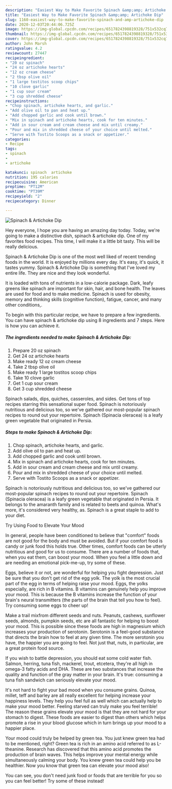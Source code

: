 ```yaml
---
description: "Easiest Way to Make Favorite Spinach &amp;amp; Artichoke Dip"
title: "Easiest Way to Make Favorite Spinach &amp;amp; Artichoke Dip"
slug: 1160-easiest-way-to-make-favorite-spinach-and-amp-artichoke-dip
date: 2020-12-03T20:44:06.725Z
image: https://img-global.cpcdn.com/recipes/6517824398819328/751x532cq70/spinach-artichoke-dip-recipe-main-photo.jpg
thumbnail: https://img-global.cpcdn.com/recipes/6517824398819328/751x532cq70/spinach-artichoke-dip-recipe-main-photo.jpg
cover: https://img-global.cpcdn.com/recipes/6517824398819328/751x532cq70/spinach-artichoke-dip-recipe-main-photo.jpg
author: John Marsh
ratingvalue: 4.2
reviewcount: 27447
recipeingredient:
- "20 oz spinach"
- "24 oz artichoke hearts"
- "12 oz cream cheese"
- "2 tbsp olive oil"
- "1 large tostitos scoop chips"
- "10 clove garlic"
- "1 cup sour cream"
- "3 cup shredded cheese"
recipeinstructions:
- "Chop spinach, artichoke hearts, and garlic."
- "Add olive oil to pan and heat up."
- "Add chopped garlic and cook until brown."
- "Mix in spinach and artichoke hearts, cook for ten minutes."
- "Add in sour cream and cream cheese and mix until creamy."
- "Pour and mix in shredded cheese of your choice until melted."
- "Serve with Tostito Scoops as a snack or appetizer."
categories:
- Recipe
tags:
- spinach
- 
- artichoke

katakunci: spinach  artichoke 
nutrition: 195 calories
recipecuisine: American
preptime: "PT12M"
cooktime: "PT39M"
recipeyield: "2"
recipecategory: Dinner

---
```



![Spinach &amp; Artichoke Dip](https://img-global.cpcdn.com/recipes/6517824398819328/751x532cq70/spinach-artichoke-dip-recipe-main-photo.jpg)

Hey everyone, I hope you are having an amazing day today. Today, we're going to make a distinctive dish, spinach &amp; artichoke dip. One of my favorites food recipes. This time, I will make it a little bit tasty. This will be really delicious.

Spinach &amp; Artichoke Dip is one of the most well liked of recent trending foods in the world. It is enjoyed by millions every day. It's easy, it's quick, it tastes yummy. Spinach &amp; Artichoke Dip is something that I've loved my entire life. They are nice and they look wonderful.

It is loaded with tons of nutrients in a low-calorie package. Dark, leafy greens like spinach are important for skin, hair, and bone health. The leaves are used for food and to make medicine. Spinach is used for obesity, memory and thinking skills (cognitive function), fatigue, cancer, and many other conditions,.


To begin with this particular recipe, we have to prepare a few ingredients. You can have spinach &amp; artichoke dip using 8 ingredients and 7 steps. Here is how you can achieve it.

<!--inarticleads1-->

##### The ingredients needed to make Spinach &amp; Artichoke Dip:

1. Prepare 20 oz spinach
1. Get 24 oz artichoke hearts
1. Make ready 12 oz cream cheese
1. Take 2 tbsp olive oil
1. Make ready 1 large tostitos scoop chips
1. Take 10 clove garlic
1. Get 1 cup sour cream
1. Get 3 cup shredded cheese


Spinach salads, dips, quiches, casseroles, and sides. Get tons of top recipes starring this sensational super food. Spinach is notoriously nutritious and delicious too, so we&#39;ve gathered our most-popular spinach recipes to round out your repertoire. Spinach (Spinacia oleracea) is a leafy green vegetable that originated in Persia. 

<!--inarticleads2-->

##### Steps to make Spinach &amp; Artichoke Dip:

1. Chop spinach, artichoke hearts, and garlic.
1. Add olive oil to pan and heat up.
1. Add chopped garlic and cook until brown.
1. Mix in spinach and artichoke hearts, cook for ten minutes.
1. Add in sour cream and cream cheese and mix until creamy.
1. Pour and mix in shredded cheese of your choice until melted.
1. Serve with Tostito Scoops as a snack or appetizer.


Spinach is notoriously nutritious and delicious too, so we&#39;ve gathered our most-popular spinach recipes to round out your repertoire. Spinach (Spinacia oleracea) is a leafy green vegetable that originated in Persia. It belongs to the amaranth family and is related to beets and quinoa. What&#39;s more, it&#39;s considered very healthy, as. Spinach is a great staple to add to your diet. 

Try Using Food to Elevate Your Mood


In general, people have been conditioned to believe that "comfort" foods are not good for the body and must be avoided. But if your comfort food is candy or junk food this holds true. Other times, comfort foods can be utterly nutritious and good for us to consume. There are a number of foods that, when you eat them, can boost your mood. When you feel a little down and are needing an emotional pick-me-up, try some of these.

Eggs, believe it or not, are wonderful for helping you fight depression. Just be sure that you don't get rid of the egg yolk. The yolk is the most crucial part of the egg in terms of helping raise your mood. Eggs, the yolks especially, are rich in B vitamins. B vitamins can genuinely help you improve your mood. This is because the B vitamins increase the function of your brain's neural transmitters (the parts of the brain that tell you how to feel). Try consuming some eggs to cheer up!

Make a trail mixfrom different seeds and nuts. Peanuts, cashews, sunflower seeds, almonds, pumpkin seeds, etc are all fantastic for helping to boost your mood. This is possible since these foods are high in magnesium which increases your production of serotonin. Serotonin is a feel-good substance that directs the brain how to feel at any given time. The more serotonin you have, the happier you are going to feel. Not just that, nuts, in particular, are a great protein food source.

If you wish to battle depression, you should eat some cold water fish. Salmon, herring, tuna fish, mackerel, trout, etcetera, they're all high in omega-3 fatty acids and DHA. These are two substances that increase the quality and function of the gray matter in your brain. It's true: consuming a tuna fish sandwich can seriously elevate your mood. 

It's not hard to fight your bad mood when you consume grains. Quinoa, millet, teff and barley are all really excellent for helping increase your happiness levels. They help you feel full as well which can actually help to make your mood better. Feeling starved can truly make you feel terrible! The reason these grains elevate your mood is that they are not hard for your stomach to digest. These foods are easier to digest than others which helps promote a rise in your blood glucose which in turn brings up your mood to a happier place.

Your mood could truly be helped by green tea. You just knew green tea had to be mentioned, right? Green tea is rich in an amino acid referred to as L-theanine. Research has discovered that this amino acid promotes the production of brain waves. This helps improve your mental energy while simultaneously calming your body. You knew green tea could help you be healthier. Now you know that green tea can elevate your mood also!

You can see, you don't need junk food or foods that are terrible for you so you can feel better! Try some of these instead!

